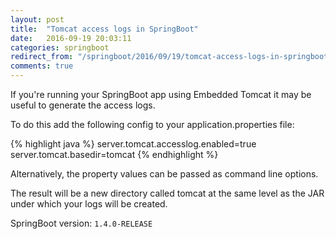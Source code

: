 ```yaml
---
layout: post
title:  "Tomcat access logs in SpringBoot"
date:   2016-09-19 20:03:11
categories: springboot
redirect_from: "/springboot/2016/09/19/tomcat-access-logs-in-springboot.html"
comments: true
---
```


If you're running your SpringBoot app using Embedded Tomcat it may be useful to generate the access logs.

To do this add the following config to your application.properties file:

{% highlight java %}
server.tomcat.accesslog.enabled=true
server.tomcat.basedir=tomcat
{% endhighlight %}

Alternatively, the property values can be passed as command line options.

The result will be a new directory called tomcat at the same level as the JAR under which your logs will be created.

SpringBoot version: `1.4.0-RELEASE`
